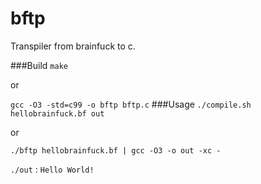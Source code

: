 bftp
====

Transpiler from brainfuck to c.

###Build
`make`

or

`gcc -O3 -std=c99 -o bftp bftp.c`
###Usage
`./compile.sh hellobrainfuck.bf out`

or

`./bftp hellobrainfuck.bf | gcc -O3 -o out -xc -`

`./out` : `Hello World!`
